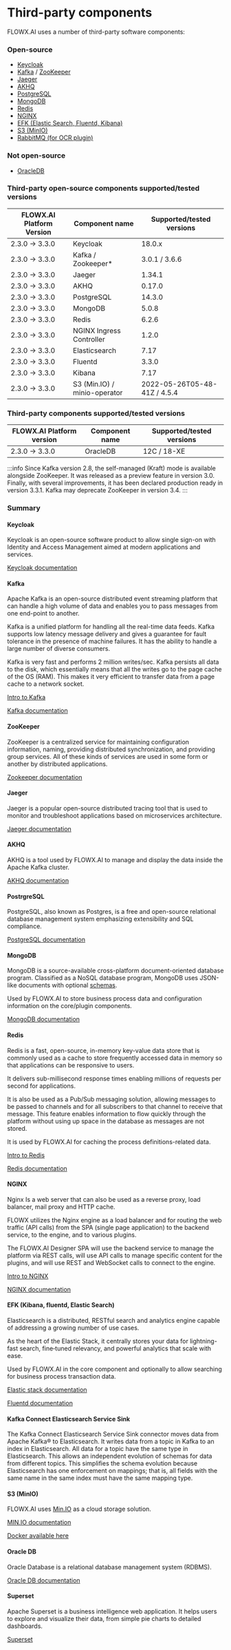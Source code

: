 # Third-party components

FLOWX.AI uses a number of third-party software components:

### Open-source

* [Keycloak](third-party-components.md#keycloak)
* [Kafka](third-party-components.md#kafka) / [ZooKeeper](third-party-components.md#zookeeper)
* [Jaeger](third-party-components.md#jaeger)
* [AKHQ](third-party-components.md#akhq)
* [PostgreSQL](third-party-components.md#postrgresql)
* [MongoDB](third-party-components.md#mongodb)
* [Redis](third-party-components.md#redis)
* [NGINX](third-party-components.md#nginx)
* [EFK (Elastic Search, Fluentd, Kibana)](third-party-components.md#efk-kibana-fluentd-elastic-search)
* [S3 (MinIO)](third-party-components.md#s3-minio)
* [RabbitMQ (for OCR plugin)](third-party-components.md#rabbitmq)

### Not open-source 

* [OracleDB](third-party-components.md#oracledb)

### Third-party open-source components supported/tested versions

| FLOWX.AI Platform Version | Component name               | Supported/tested versions    |
| ------------------------- | ---------------------------- | ---------------------------- |
| 2.3.0 → 3.3.0             | Keycloak                     | 18.0.x                       |
| 2.3.0 → 3.3.0             | Kafka / Zookeeper*           | 3.0.1 / 3.6.6                |
| 2.3.0 → 3.3.0             | Jaeger                       | 1.34.1                       |
| 2.3.0 → 3.3.0             | AKHQ                         | 0.17.0                       |
| 2.3.0 → 3.3.0             | PostgreSQL                   | 14.3.0                       |
| 2.3.0 → 3.3.0             | MongoDB                      | 5.0.8                        |
| 2.3.0 → 3.3.0             | Redis                        | 6.2.6                        |
| 2.3.0 → 3.3.0             | NGINX Ingress Controller     | 1.2.0                        |
| 2.3.0 → 3.3.0             | Elasticsearch                | 7.17                         |
| 2.3.0 → 3.3.0             | Fluentd                      | 3.3.0                        |
| 2.3.0 → 3.3.0             | Kibana                       | 7.17                         |
| 2.3.0 → 3.3.0             | S3 (Min.IO) / minio-operator | 2022-05-26T05-48-41Z / 4.5.4 |


### Third-party components supported/tested versions

| FLOWX.AI Platform version | Component name | Supported/tested versions |
| ------------------------- | -------------- | ------------------------- |
| 2.3.0 → 3.3.0             | OracleDB       | 12C / 18-XE               |


:::info
Since Kafka version 2.8, the self-managed (Kraft) mode is available alongside ZooKeeper. It was released as a preview feature in version 3.0. Finally, with several improvements, it has been declared production ready in version 3.3.1. Kafka may deprecate ZooKeeper in version 3.4. 
:::

### Summary

#### Keycloak

Keycloak is an open-source software product to allow single sign-on with Identity and Access Management aimed at modern applications and services.

[Keycloak documentation](https://www.keycloak.org/documentation)

#### **Kafka**

Apache Kafka is an open-source distributed event streaming platform that can handle a high volume of data and enables you to pass messages from one end-point to another.

Kafka is a unified platform for handling all the real-time data feeds. Kafka supports low latency message delivery and gives a guarantee for fault tolerance in the presence of machine failures. It has the ability to handle a large number of diverse consumers.

Kafka is very fast and performs 2 million writes/sec. Kafka persists all data to the disk, which essentially means that all the writes go to the page cache of the OS (RAM). This makes it very efficient to transfer data from a page cache to a network socket.

[Intro to Kafka](../platform-overview/frameworks-and-standards/event-driven-architecture-frameworks/intro-to-kafka-concepts.md)

[Kafka documentation](https://kafka.apache.org/documentation/)

#### ZooKeeper

ZooKeeper is a centralized service for maintaining configuration information, naming, providing distributed synchronization, and providing group services. All of these kinds of services are used in some form or another by distributed applications.

[Zookeeper documentation](https://zookeeper.apache.org/documentation.html)

#### Jaeger

Jaeger is a popular open-source distributed tracing tool that is used to monitor and troubleshoot applications based on microservices architecture.

[Jaeger documentation](https://www.jaegertracing.io/docs/1.36/)

#### AKHQ

AKHQ is a tool used by FLOWX.AI to manage and display the data inside the Apache Kafka cluster.

[AKHQ documentation](https://akhq.io/docs/#installation)

#### PostrgreSQL

PostgreSQL, also known as Postgres, is a free and open-source relational database management system emphasizing extensibility and SQL compliance.

[PostgreSQL documentation](https://www.postgresql.org/docs/)

#### MongoDB

MongoDB is a source-available cross-platform document-oriented database program. Classified as a NoSQL database program, MongoDB uses JSON-like documents with optional [schemas](https://en.wikipedia.org/wiki/Database\_schema).

Used by FLOWX.AI to store business process data and configuration information on the core/plugin components.

[MongoDB documentation](https://www.mongodb.com/docs/)

#### Redis

Redis is a fast, open-source, in-memory key-value data store that is commonly used as a cache to store frequently accessed data in memory so that applications can be responsive to users.

It delivers sub-millisecond response times enabling millions of requests per second for applications.

It is also be used as a Pub/Sub messaging solution, allowing messages to be passed to channels and for all subscribers to that channel to receive that message. This feature enables information to flow quickly through the platform without using up space in the database as messages are not stored.

It is used by FLOWX.AI for caching the process definitions-related data.


[Intro to Redis](../platform-overview/frameworks-and-standards/event-driven-architecture-frameworks/intro-to-redis.md)


[Redis documentation](https://redis.io/docs/)

#### NGINX

Nginx Is a web server that can also be used as a reverse proxy, load balancer, mail proxy and HTTP cache.

FLOWX utilizes the Nginx engine as a load balancer and for routing the web traffic (API calls) from the SPA (single page application) to the backend service, to the engine, and to various plugins.

The FLOWX.AI Designer SPA will use the backend service to manage the platform via REST calls, will use API calls to manage specific content for the plugins, and will use REST and WebSocket calls to connect to the engine.


[Intro to NGINX](../platform-overview/frameworks-and-standards/event-driven-architecture-frameworks/intro-to-nginx.md)


[NGINX documentation](https://nginx.org/en/docs/)

#### EFK (Kibana, fluentd, Elastic Search)

Elasticsearch is a distributed, RESTful search and analytics engine capable of addressing a growing number of use cases.

As the heart of the Elastic Stack, it centrally stores your data for lightning-fast search, fine‑tuned relevancy, and powerful analytics that scale with ease.

Used by FLOWX.AI in the core component and optionally to allow searching for business process transaction data.

[Elastic stack documentation](https://www.elastic.co/elastic-stack/)

[Fluentd documentation](https://docs.fluentd.org/)

#### Kafka Connect Elasticsearch Service Sink

The Kafka Connect Elasticsearch Service Sink connector moves data from Apache Kafka® to Elasticsearch. It writes data from a topic in Kafka to an index in Elasticsearch. All data for a topic have the same type in Elasticsearch. This allows an independent evolution of schemas for data from different topics. This simplifies the schema evolution because Elasticsearch has one enforcement on mappings; that is, all fields with the same name in the same index must have the same mapping type.

#### S3 (MinIO)

FLOWX.AI uses [Min.IO](http://min.io/) as a cloud storage solution.

[MIN.IO documentation](https://min.io/)

[Docker available here](https://quay.io/repository/minio/minio?tab=tags&tag=RELEASE.2022-05-26T05-48-41Z)


#### Oracle DB

Oracle Database is a relational database management system (RDBMS).

[Oracle DB documentation](https://www.oracle.com/database/technologies/)

#### Superset

Apache Superset is a business intelligence web application. It helps users to explore and visualize their data, from simple pie charts to detailed dashboards.

[Superset](https://superset.apache.org/docs/intro)
